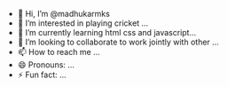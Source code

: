 - 👋 Hi, I’m @madhukarmks
- 👀 I’m interested in playing cricket ...
- 🌱 I’m currently learning html css and javascript...
- 💞️ I’m looking to collaborate to work jointly with other ...
- 📫 How to reach me ...
- 😄 Pronouns: ...
- ⚡ Fun fact: ...

<!---
madhukarmks/madhukarmks is a ✨ special ✨ repository because its `README.md` (this file) appears on your GitHub profile.
You can click the Preview link to take a look at your changes.
--->
